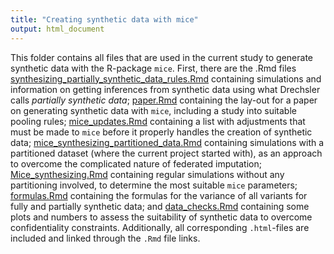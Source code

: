 ```yaml
---
title: "Creating synthetic data with mice"
output: html_document
---
```


This folder contains all files that are used in the current study to generate synthetic data with the R-package `mice`. First, there are the .Rmd files [synthesizing_partially_synthetic_data_rules.Rmd](https://amices.org/Federated_imputation/mice_synthesizing/synthesizing_partially_synthetic_data_rules.html) containing simulations and information on getting inferences from synthetic data using what Drechsler calls *partially synthetic data*; [paper.Rmd](https://amices.org/Federated_imputation/mice_synthesizing/paper.html) containing the lay-out for a paper on generating synthetic data with `mice`, including a study into suitable pooling rules; [mice_updates.Rmd](https://amices.org/Federated_imputation/mice_synthesizing/mice_updates.html) containing a list with adjustments that must be made to `mice` before it properly handles the creation of synthetic data; [mice_synthesizing_partitioned_data.Rmd](https://amices.org/Federated_imputation/mice_synthesizing/mice_synthesizing_partitioned_data.html) containing simulations with a partitioned dataset (where the current project started with), as an approach to overcome the complicated nature of federated imputation; [Mice_synthesizing.Rmd](https://amices.org/Federated_imputation/mice_synthesizing/Mice_Synthesizing.html) containing regular simulations without any partitioning involved, to determine the most suitable `mice` parameters; [formulas.Rmd](https://amices.org/Federated_imputation/mice_synthesizing/formulas.html) containing the formulas for the variance of all variants for fully and partially synthetic data; and [data_checks.Rmd](https://amices.org/Federated_imputation/mice_synthesizing/data_checks.html) containing some plots and numbers to assess the suitability of synthetic data to overcome confidentiality constraints. Additionally, all corresponding `.html`-files are included and linked through the `.Rmd` file links.
